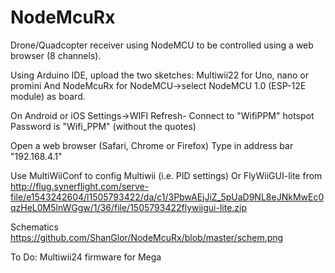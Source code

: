 # NodeMcuRx
Drone/Quadcopter receiver using NodeMCU to be controlled using a web browser (8 channels).

Using Arduino IDE, upload the two sketches:
Multiwii22 for Uno, nano or promini
And NodeMcuRx for NodeMCU->select NodeMCU 1.0 (ESP-12E module) as board.

On Android or iOS Settings->WIFI
Refresh- 
Connect to "WifiPPM" hotspot
Password is "Wifi_PPM" (without the quotes)

Open a web browser (Safari, Chrome or Firefox)
Type in address bar "192.168.4.1"

Use MultiWiiConf to config Multiwii (i.e. PID settings)
Or FlyWiiGUI-lite from http://flug.synerflight.com/serve-file/e1543242604/l1505793422/da/c1/3PbwAEjJiZ_5pUaD9NL8eJNkMwEc0qzHeL0M5lnWGgw/1/36/file/1505793422flywiigui-lite.zip

Schematics https://github.com/ShanGlor/NodeMcuRx/blob/master/schem.png

To Do:  Multiwii24 firmware for Mega
